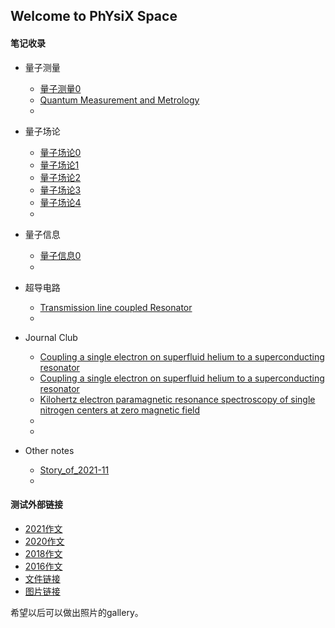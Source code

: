 ## Welcome to PhYsiX Space

#### 笔记收录

* 量子测量

  * [量子测量0](https://physix2020.github.io/blogplace/pages/量子测量_笔记_禁止.html)
  * [Quantum Measurement and Metrology](https://physix2020.github.io/blogplace/files/Quantum_Measurement_and_Metrology.pdf)
  * 
  


* 量子场论
  * [量子场论0](https://physix2020.github.io/blogplace/files/量子场论0.pdf)
  * [量子场论1](https://physix2020.github.io/blogplace/files/量子场论1.pdf)
  * [量子场论2](https://physix2020.github.io/blogplace/files/量子场论2.pdf)
  * [量子场论3](https://physix2020.github.io/blogplace/files/量子场论3.pdf)
  * [量子场论4](https://physix2020.github.io/blogplace/files/量子场论4.pdf)
  * 
  


* 量子信息
  * [量子信息0](https://physix2020.github.io/blogplace/files/quantum.pdf)
  * 
  

* 超导电路
  * [Transmission line coupled Resonator](https://physix2020.github.io/blogplace/files/Derivation_of_TL_coupled_Resonator.pdf)
  * 


* Journal Club
  * [Coupling a single electron on superfluid helium to a superconducting resonator](https://physix2020.github.io/blogplace/files/Coupling_a_single_electron_on_superfluid_helium_to_a_superconducting_resonator.pdf)
  * [Coupling a single electron on superfluid helium to a superconducting resonator](https://physix2020.github.io/blogplace/files/Coupling_a_single_electron_on_superfluid_helium_to_a_superconducting_resonator.pdf)
  * [Kilohertz electron paramagnetic resonance spectroscopy of single nitrogen centers at zero magnetic field](https://physix2020.github.io/blogplace/files/Kilohertz_electron_paramagnetic_resonance_spectroscopy_of_single_nitrogen_centers_at_zero_magnetic_field.pdf)
  * 
  * 
  
* Other notes
  * [Story_of_2021-11](https://physix2020.github.io/blogplace/files/Story_of_2021-11.pdf)
  * 


#### 测试外部链接

* [2021作文](https://zine.la/article/6a5a764fed0944329d7b978af78b1349/)
* [2020作文](https://zine.la/article/a7245d2c403d481e945a552a5fdab950/)
* [2018作文](https://zine.la/article/ba6b9c0d046e46bebd750409bf81674e/)
* [2016作文](https://zine.la/article/91f0e5c701684bfdbaf11b473cb1605a/)
* [文件链接](https://physix2020.github.io/blogplace/files/pulse_EPR.pdf)
* [图片链接](https://physix2020.github.io/blogplace/images/1838341248.jpg)

希望以后可以做出照片的gallery。
